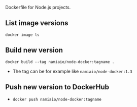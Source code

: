 Dockerfile for Node.js projects.

## List image versions

```
docker image ls
```

## Build new version

```
docker build --tag namiaio/node-docker:tagname .
```

- The tag can be for example like `namiaio/node-docker:1.3`

## Push new version to DockerHub

- `docker push namiaio/node-docker:tagname`
